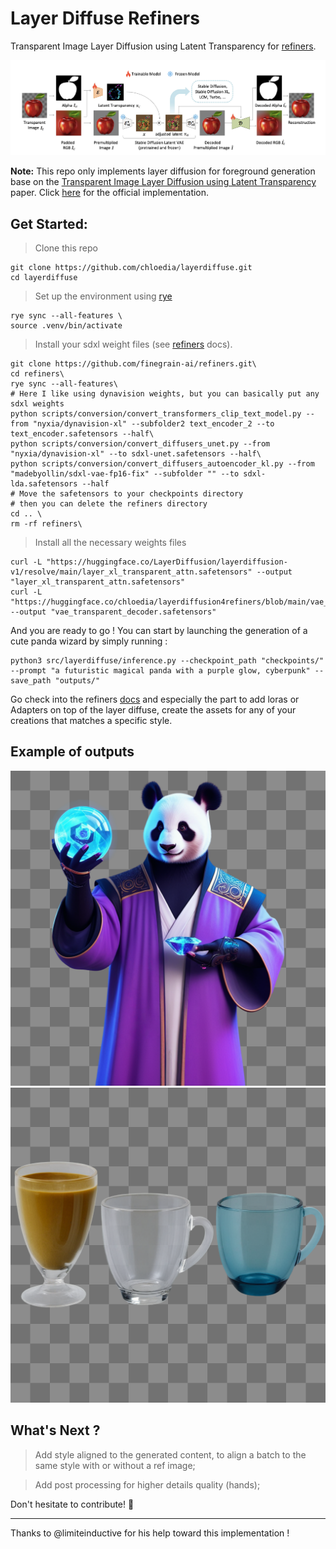 # Layer Diffuse Refiners

Transparent Image Layer Diffusion using Latent Transparency for [refiners](https://github.com/finegrain-ai/refiners/tree/main).

![layerdiffuse archi](./assets/archi.png)

**Note:** This repo only implements layer diffusion for foreground generation base on the [Transparent Image Layer Diffusion using Latent Transparency](https://arxiv.org/abs/2402.17113v3) paper. Click [here](https://github.com/layerdiffusion/sd-forge-layerdiffuse) for the official implementation.

## Get Started:

> Clone this repo

```console
git clone https://github.com/chloedia/layerdiffuse.git
cd layerdiffuse
```

> Set up the environment using [rye](https://rye-up.com/)

```console
rye sync --all-features \
source .venv/bin/activate
```

> Install your sdxl weight files (see [refiners](https://github.com/finegrain-ai/refiners/tree/main) docs).
```console
git clone https://github.com/finegrain-ai/refiners.git\
cd refiners\
rye sync --all-features\
# Here I like using dynavision weights, but you can basically put any sdxl weights
python scripts/conversion/convert_transformers_clip_text_model.py --from "nyxia/dynavision-xl" --subfolder2 text_encoder_2 --to text_encoder.safetensors --half\
python scripts/conversion/convert_diffusers_unet.py --from "nyxia/dynavision-xl" --to sdxl-unet.safetensors --half\
python scripts/conversion/convert_diffusers_autoencoder_kl.py --from "madebyollin/sdxl-vae-fp16-fix" --subfolder "" --to sdxl-lda.safetensors --half
# Move the safetensors to your checkpoints directory
# then you can delete the refiners directory
cd .. \
rm -rf refiners\
```
> Install all the necessary weights files

```console
curl -L "https://huggingface.co/LayerDiffusion/layerdiffusion-v1/resolve/main/layer_xl_transparent_attn.safetensors" --output "layer_xl_transparent_attn.safetensors"
curl -L "https://huggingface.co/chloedia/layerdiffusion4refiners/blob/main/vae_transparent_decoder.safetensors" --output "vae_transparent_decoder.safetensors"
```

And you are ready to go ! You can start by launching the generation of a cute panda wizard by simply running :

```console
python3 src/layerdiffuse/inference.py --checkpoint_path "checkpoints/" --prompt "a futuristic magical panda with a purple glow, cyberpunk" --save_path "outputs/"
```

Go check into the refiners [docs](https://refine.rs/guides/adapting_sdxl/#multiple-loras) and especially the part to add loras or Adapters on top of the layer diffuse, create the assets for any of your creations that matches a specific style.

## Example of outputs

![panda generation](./assets/panda.png)
![glass generation](./assets/glass.png)

## What's Next ?

> Add style aligned to the generated content, to align a batch to the same style with or without a ref image;

> Add post processing for higher details quality (hands);

Don't hesitate to contribute! 🔆

---

Thanks to @limiteinductive for his help toward this implementation !
